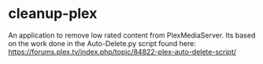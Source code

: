 cleanup-plex
============

An application to remove low rated content from PlexMediaServer. Its based on the work done in the Auto-Delete.py script found here: https://forums.plex.tv/index.php/topic/84822-plex-auto-delete-script/
